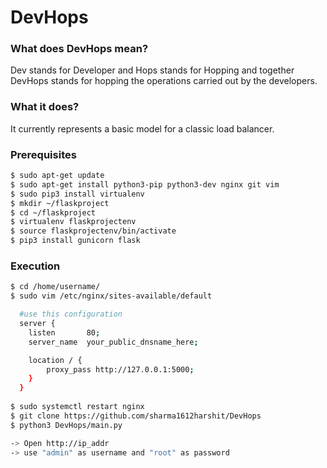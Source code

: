 # DevHops
### What does DevHops mean?

Dev stands for Developer and Hops stands for Hopping and together DevHops stands for hopping the operations carried out by the developers.


### What it does?

It currently represents a basic model for a classic load balancer.

### Prerequisites

```bash
$ sudo apt-get update
$ sudo apt-get install python3-pip python3-dev nginx git vim
$ sudo pip3 install virtualenv
$ mkdir ~/flaskproject
$ cd ~/flaskproject
$ virtualenv flaskprojectenv
$ source flaskprojectenv/bin/activate
$ pip3 install gunicorn flask
```

### Execution

```bash
$ cd /home/username/
$ sudo vim /etc/nginx/sites-available/default

  #use this configuration
  server {
    listen       80;
    server_name  your_public_dnsname_here;

    location / {
        proxy_pass http://127.0.0.1:5000;
    }
  }
  
$ sudo systemctl restart nginx
$ git clone https://github.com/sharma1612harshit/DevHops
$ python3 DevHops/main.py

-> Open http://ip_addr
-> use "admin" as username and "root" as password
```
